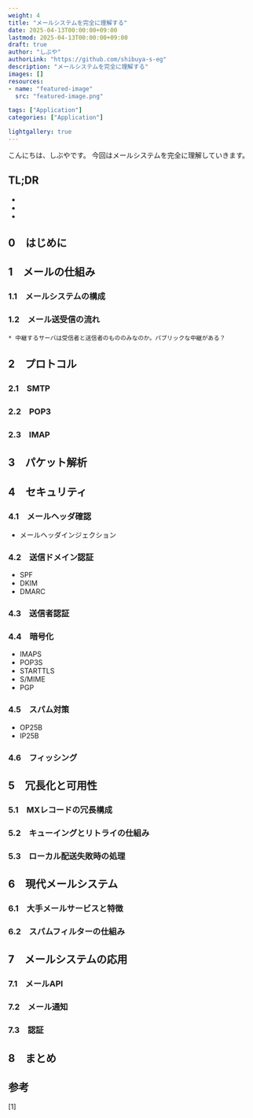 ```yaml
---
weight: 4
title: "メールシステムを完全に理解する"
date: 2025-04-13T00:00:00+09:00
lastmod: 2025-04-13T00:00:00+09:00
draft: true
author: "しぶや"
authorLink: "https://github.com/shibuya-s-eg"
description: "メールシステムを完全に理解する"
images: []
resources:
- name: "featured-image"
  src: "featured-image.png"

tags: ["Application"]
categories: ["Application"]

lightgallery: true
---
```


<!--
Todo:
- TLDR
* メール
    * PGP
    * M/MIME
    * SMTP Auth
    * SMTP 587
    * APOP
    * POP3
    * IMAPS
    * SMTP Submission
    * OP25B
    * IP25B
    * メールの仕組み・構成
    * フィッシングについて考える
    * mxレコードとaレコードがどう利用されているのか
-->


こんにちは、しぶやです。
今回はメールシステムを完全に理解していきます。


## TL;DR

*
*
*

## 0　はじめに


## 1　メールの仕組み

### 1.1　メールシステムの構成

### 1.2　メール送受信の流れ

    * 中継するサーバは受信者と送信者のもののみなのか。パブリックな中継がある？

## 2　プロトコル

### 2.1　SMTP

### 2.2　POP3

### 2.3　IMAP


## 3　パケット解析


## 4　セキュリティ

### 4.1　メールヘッダ確認


* メールヘッダインジェクション

### 4.2　送信ドメイン認証

* SPF
* DKIM
* DMARC

### 4.3　送信者認証

### 4.4　暗号化

* IMAPS
* POP3S
* STARTTLS
* S/MIME
* PGP

### 4.5　スパム対策

* OP25B
* IP25B


### 4.6　フィッシング


## 5　冗長化と可用性

### 5.1　MXレコードの冗長構成

### 5.2　キューイングとリトライの仕組み

### 5.3　ローカル配送失敗時の処理


## 6　現代メールシステム

### 6.1　大手メールサービスと特徴

### 6.2　スパムフィルターの仕組み

## 7　メールシステムの応用

### 7.1　メールAPI

### 7.2　メール通知

### 7.3　認証

## 8　まとめ


## 参考

[1] []()
